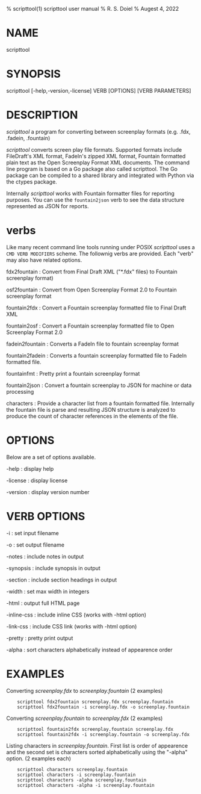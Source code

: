 % scripttool(1) scripttool user manual
% R. S. Doiel
% Augest 4, 2022

# NAME

scripttool

# SYNOPSIS

scripttool [-help,-version,-license] VERB [OPTIONS] [VERB PARAMETERS]


# DESCRIPTION

_scripttool_ a program for converting between screenplay formats (e.g. .fdx, .fadein, .fountain)

_scripttool_ converts screen play file formats. Supported formats include FileDraft's XML format, FadeIn's zipped XML format, Fountain formatted plain text as the Open Screenplay Format XML documents. The command line program is based on a Go package also called scripttool. The Go package can be compiled to a shared library and integrated with Python via the ctypes package.  

Internally _scripttool_ works with Fountain formatter files for reporting purposes. You can use the `fountain2json` verb to see the data structure represented as JSON for reports.

# verbs

Like many recent command line tools running under POSIX _scripttool_ uses
a `CMD VERB MODIFIERS` scheme. The follownig verbs are provided. Each
"verb" may also have related options.

fdx2fountain
: Convert from Final Draft XML ("*.fdx" files) to Fountain screenplay format)

osf2fountain
: Convert from Open Screenplay Format 2.0 to Fountain screenplay format

fountain2fdx
: Convert a Fountain screenplay formatted file to Final Draft XML

fountain2osf
: Convert a Fountain screenplay formatted file to Open Screenplay Format 2.0 

fadein2fountain
: Converts a FadeIn file to fountain screenplay format

fountain2fadein
: Converts a fountain screenplay formatted file to FadeIn formatted file.

fountainfmt
: Pretty print a fountain screenplay format

fountain2json
: Convert a fountain screenplay to JSON for machine or data processing

characters
: Provide a character list from a fountain formatted file. Internally the fountain file is parse and resulting JSON structure is analyzed to produce the count of character references in the elements of the file.



# OPTIONS

Below are a set of options available.

-help
: display help

-license
: display license

-version
: display version number

# VERB OPTIONS

-i
: set input filename

-o
: set output filename

-notes
: include notes in output

-synopsis
: include synopsis in output

-section
: include section headings in output

-width
: set max width in integers

-html
: output full HTML page

-inline-css
: include inline CSS (works with -html option)

-link-css
: include CSS link (works with -html option)

-pretty
: pretty print output

-alpha
: sort characters alphabetically instead of appearence order


# EXAMPLES

Converting *screenplay.fdx* to *screenplay.fountain* (2 examples)

~~~shell
    scripttool fdx2fountain screenplay.fdx screenplay.fountain
    scripttool fdx2fountain -i screenplay.fdx -o screenplay.fountain
~~~

Converting *screenplay.fountain* to *screenplay.fdx* (2 examples)

~~~shell
    scripttool fountain2fdx screenplay.fountain screenplay.fdx
    scripttool fountain2fdx -i screenplay.fountain -o screenplay.fdx
~~~

Listing characters in *screenplay.fountain*. First list is order of appearence and the second set is characters sorted alphabetically using the "-alpha" option. (2 examples each)

~~~shell
    scripttool characters screenplay.fountain
    scripttool characters -i screenplay.fountain
    scripttool characters -alpha screenplay.fountain
    scripttool characters -alpha -i screenplay.fountain
~~~


